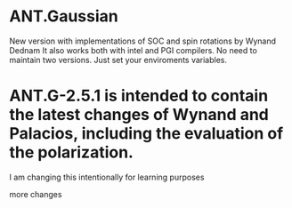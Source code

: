 # ANT.Gaussian
New version with implementations of SOC and spin rotations by Wynand Dednam
It also works both with intel and PGI compilers. No need to maintain two versions. Just set your enviroments variables.


ANT.G-2.5.1 is intended to contain the latest changes of Wynand and Palacios, including the evaluation of the polarization.
=======
I am changing this intentionally for learning purposes

more changes

